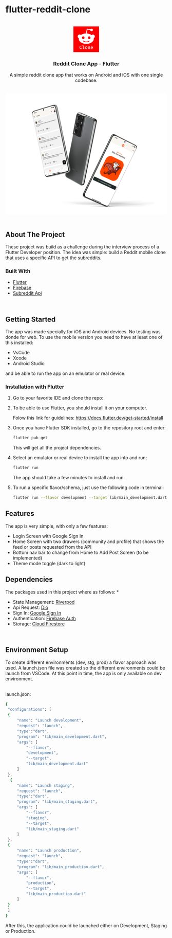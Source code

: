 # flutter-reddit-clone






<!-- PROJECT LOGO -->
<br />
<div align="center">
  <a href="">
    <img src="assets/app_icon.png" alt="Logo" width="80" height="80">
  </a>

  <h3 align="center">Reddit Clone App - Flutter</h3>

  <p align="center">
    A simple reddit clone app that works on Android and iOS with one single codebase.
    <br />
    
</div>

   <br />
<div align="center">
<img src="assets/mockup.png" alt="Logo" width="600">
</div>
   <br />
<!-- ABOUT THE PROJECT -->

## About The Project



These project was build as a challenge during the interview process of a Flutter Developer position. The idea was simple: build a Reddit mobile clone that uses a specific API to get the subreddits.




### Built With
* [Flutter](https://flutter.dev/)
* [Firebase](https://firebase.google.com/)
* [Subreddit Api](https://api.reddit.com/r/pics/hot.json)

<br>

<!-- GETTING STARTED -->
## Getting Started
The app was made specially for iOS and Android devices. No testing was donde for web.
To use the mobile version you need to have at least one of this installed:
 * VsCode
 * Xcode
 * Android Studio

 and be able to run the app on an emulator or real device.


### Installation with Flutter

1. Go to your favorite IDE and clone the repo:


2. To be able to use Flutter, you should install it on your computer. 

   Folow this link for guidelines: https://docs.flutter.dev/get-started/install

3. Once you have Flutter SDK installed, go to the repository root and enter:

   ```sh
   flutter pub get
   ```

   This will get all the project dependencies.


4. Select an emulator or real device to install the app into and run: 
   ```sh
   flutter run
   ```
   The app should take a few minutes to install and run.

5. To run a specific flavor/schema, just use the following code in terminal:
    ```sh
   flutter run --flavor development --target lib/main_development.dart
    ```

## Features

The app is very simple, with only a few features: 
- Login Screen with Google Sign In
- Home Screen with two drawers (community and profile) that shows the feed or posts requested from the API
- Bottom nav bar to change from Home to Add Post Screen (to be implemented)
- Theme mode toggle (dark to light) 


## Dependencies 
The packages used in this project where as follows:
* 
- State Management: [Riverpod](https://pub.dev/packages/riverpod)
- Api Request: [Dio](https://pub.dev/packages/dio)
- Sign In: [Google Sign In](https://pub.dev/packages/google_sign_in)
- Authentication: [Firebase Auth](https://pub.dev/packages/firebase_auth)
- Storage: [Cloud Firestore](https://pub.dev/packages/cloud_firestore)

<br>

## Environment Setup
To create different environments (dev, stg, prod) a flavor approach was used. A launch.json file was created so the different environments could be launch from VSCode. At this point in time, the app is only available on dev environment.

   <br>
   launch.json: 
   
   ```sh
   {
    "configurations": [
    {
        "name": "Launch development",
        "request": "launch",
        "type":"dart",
        "program": "lib/main_development.dart",
        "args": [
            "--flavor",
            "development",
            "--target",
            "lib/main_development.dart"
        ]
    },
     {
        "name": "Launch staging",
        "request": "launch",
        "type":"dart",
        "program": "lib/main_staging.dart",
        "args": [
            "--flavor",
            "staging",
            "--target",
            "lib/main_staging.dart"
        ]
    },
    {
        "name": "Launch production",
        "request": "launch",
        "type":"dart",
        "program": "lib/main_production.dart",
        "args": [
            "--flavor",
            "production",
            "--target",
            "lib/main_production.dart"
        ]
    }
    ]
}
   ```
   After this, the application could be launched either on Development, Staging or Production. 
   
